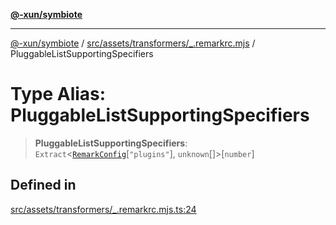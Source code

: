 [**@-xun/symbiote**](../../../../../README.md)

***

[@-xun/symbiote](../../../../../README.md) / [src/assets/transformers/\_.remarkrc.mjs](../README.md) / PluggableListSupportingSpecifiers

# Type Alias: PluggableListSupportingSpecifiers

> **PluggableListSupportingSpecifiers**: `Extract`\<[`RemarkConfig`](RemarkConfig.md)\[`"plugins"`\], `unknown`[]\>\[`number`\]

## Defined in

[src/assets/transformers/\_.remarkrc.mjs.ts:24](https://github.com/Xunnamius/symbiote/blob/26e756362a16f050e03cef2c4c582d94e29614cd/src/assets/transformers/_.remarkrc.mjs.ts#L24)

